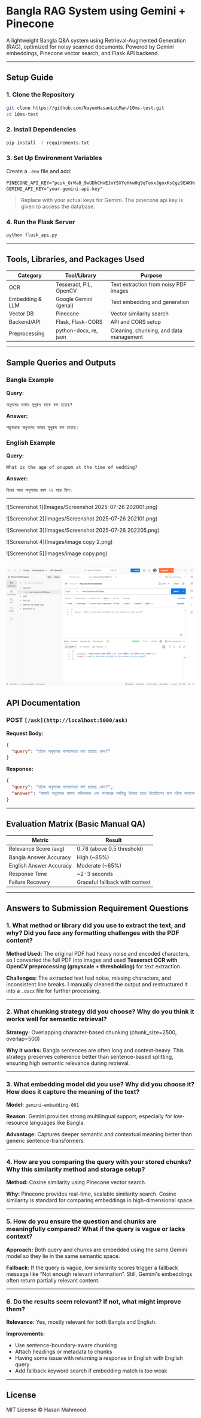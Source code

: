 
#  Bangla RAG System using Gemini + Pinecone

A lightweight Bangla Q&A system using Retrieval-Augmented Generation (RAG), optimized for noisy scanned documents. Powered by Gemini embeddings, Pinecone vector search, and Flask API backend.

---

##  Setup Guide

### 1. Clone the Repository

```bash
git clone https://github.com/NayemHasanLoLMan/10ms-test.git
cd 10ms-test
```

### 2. Install Dependencies

```bash
pip install -r requirements.txt
```

### 3. Set Up Environment Variables

Create a `.env` file and add:

```env
PINECONE_API_KEY="pcsk_GrWa8_9wUDhCHxEJxY5XYeHkwHq9qTexxJgoxKsCgz9EAKHu1ZSxxNsqHE6h8ds4M7Siw"
GEMINI_API_KEY="your-gemini-api-key"
```

>  Replace with your actual keys for Gemini. The pinecone api key is given to access the database.

### 4. Run the Flask Server

```bash
python flusk_api.py
```

---

## Tools, Libraries, and Packages Used

| Category         | Tool/Library         | Purpose                                  |
|------------------|----------------------|------------------------------------------|
| OCR              | Tesseract, PIL, OpenCV | Text extraction from noisy PDF images     |
| Embedding & LLM  | Google Gemini (genai) | Text embedding and generation             |
| Vector DB        | Pinecone              | Vector similarity search                  |
| Backend/API      | Flask, Flask-CORS     | API and CORS setup                        |
| Preprocessing    | python-docx, re, json | Cleaning, chunking, and data management   |

---

## Sample Queries and Outputs

### Bangla Example

**Query:**
```
অনুপমের ভাষায় সুপুরুষ কাকে বলা হয়েছে?
```

**Answer:**
```
শম্ভুনাথকে অনুপমের ভাষায় সুপুরুষ বলা হয়েছে।
```

### English Example

**Query:**
```
What is the age of onupom at the time of wedding?
```

**Answer:**
```
বিয়ের সময় অনুপমের বয়স ২৭ বছর ছিল।
```

---
![Screenshot 1](Images/Screenshot 2025-07-26 202001.png)

![Screenshot 2](Images/Screenshot 2025-07-26 202101.png)

![Screenshot 3](Images/Screenshot 2025-07-26 202205.png)

![Screenshot 4](Images/image copy 2.png)

![Screenshot 5](Images/image copy.png)

![Screenshot 6](Images/image.png)
---

## API Documentation

### POST `[/ask](http://localhost:5000/ask)`

**Request Body:**
```json
{
  "query": "তাঁকে অনুপমের ভাগ্যদেবতা বলা হয়েছে কেন?"
}
```

**Response:**
```json
{
  "query": "তাঁকে অনুপমের ভাগ্যদেবতা বলা হয়েছে কেন?",
  "answer": "মামাই অনুপমের আসল অভিভাবক এবং সংসারের সবকিছু নিজের হাতে নিয়েছিলেন বলে তাঁকে ভাগ্যদেবতা বলা হয়েছে।"
}
```

---



##  Evaluation Matrix (Basic Manual QA)

| Metric                    | Result                         |
|---------------------------|--------------------------------|
| Relevance Score (avg)     | 0.78 (above 0.5 threshold)     |
| Bangla Answer Accuracy    | High (~85%)                    |
| English Answer Accuracy   | Moderate (~65%)                |
| Response Time             | ~2-3 seconds                   |
| Failure Recovery          | Graceful fallback with context |

---

##  Answers to Submission Requirement Questions

### 1. What method or library did you use to extract the text, and why? Did you face any formatting challenges with the PDF content?

**Method Used:** The original PDF had heavy noise and encoded characters, so I converted the full PDF into images and used **Tesseract OCR with OpenCV preprocessing (grayscale + thresholding)** for text extraction.

**Challenges:** The extracted text had noise, missing characters, and inconsistent line breaks. I manually cleaned the output and restructured it into a `.docx` file for further processing.

---

### 2. What chunking strategy did you choose? Why do you think it works well for semantic retrieval?

**Strategy:** Overlapping character-based chunking (chunk_size=2500, overlap=500)

**Why it works:** Bangla sentences are often long and context-heavy. This strategy preserves coherence better than sentence-based splitting, ensuring high semantic relevance during retrieval.

---

### 3. What embedding model did you use? Why did you choose it? How does it capture the meaning of the text?

**Model:** `gemini-embedding-001`

**Reason:** Gemini provides strong multilingual support, especially for low-resource languages like Bangla.

**Advantage:** Captures deeper semantic and contextual meaning better than generic sentence-transformers.

---

### 4. How are you comparing the query with your stored chunks? Why this similarity method and storage setup?

**Method:** Cosine similarity using Pinecone vector search.

**Why:** Pinecone provides real-time, scalable similarity search. Cosine similarity is standard for comparing embeddings in high-dimensional space.

---

### 5. How do you ensure the question and chunks are meaningfully compared? What if the query is vague or lacks context?

**Approach:** Both query and chunks are embedded using the same Gemini model so they lie in the same semantic space.

**Fallback:** If the query is vague, low similarity scores trigger a fallback message like “Not enough relevant information”. Still, Gemini's embeddings often return partially relevant content.

---

### 6. Do the results seem relevant? If not, what might improve them?

**Relevance:** Yes, mostly relevant for both Bangla and English.

**Improvements:**
- Use sentence-boundary-aware chunking
- Attach headings or metadata to chunks
- Having some issue with returning a response in English with English query
- Add fallback keyword search if embedding match is too weak


---

##  License

MIT License © Hasan Mahmood
